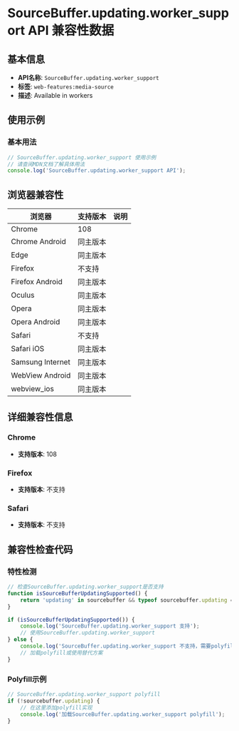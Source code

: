 # SourceBuffer.updating.worker_support API 兼容性数据

## 基本信息

- **API名称**: `SourceBuffer.updating.worker_support`
- **标签**: `web-features:media-source`
- **描述**: Available in workers

## 使用示例

### 基本用法

```javascript
// SourceBuffer.updating.worker_support 使用示例
// 请查阅MDN文档了解具体用法
console.log('SourceBuffer.updating.worker_support API');
```

## 浏览器兼容性

| 浏览器 | 支持版本 | 说明 |
|--------|----------|------|
| Chrome | 108 |  |
| Chrome Android | 同主版本 |  |
| Edge | 同主版本 |  |
| Firefox | 不支持 |  |
| Firefox Android | 同主版本 |  |
| Oculus | 同主版本 |  |
| Opera | 同主版本 |  |
| Opera Android | 同主版本 |  |
| Safari | 不支持 |  |
| Safari iOS | 同主版本 |  |
| Samsung Internet | 同主版本 |  |
| WebView Android | 同主版本 |  |
| webview_ios | 同主版本 |  |

## 详细兼容性信息

### Chrome

- **支持版本**: 108

### Firefox

- **支持版本**: 不支持

### Safari

- **支持版本**: 不支持

## 兼容性检查代码

### 特性检测

```javascript
// 检查SourceBuffer.updating.worker_support是否支持
function isSourceBufferUpdatingSupported() {
    return 'updating' in sourcebuffer && typeof sourcebuffer.updating === 'function';
}

if (isSourceBufferUpdatingSupported()) {
    console.log('SourceBuffer.updating.worker_support 支持');
    // 使用SourceBuffer.updating.worker_support
} else {
    console.log('SourceBuffer.updating.worker_support 不支持，需要polyfill');
    // 加载polyfill或使用替代方案
}
```

### Polyfill示例

```javascript
// SourceBuffer.updating.worker_support polyfill
if (!sourcebuffer.updating) {
    // 在这里添加polyfill实现
    console.log('加载SourceBuffer.updating.worker_support polyfill');
}
```

